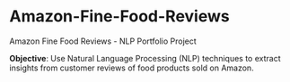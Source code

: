 # Amazon-Fine-Food-Reviews
Amazon Fine Food Reviews - NLP Portfolio Project


**Objective**: Use Natural Language Processing (NLP) techniques to extract insights from customer reviews of food products sold on Amazon.  
